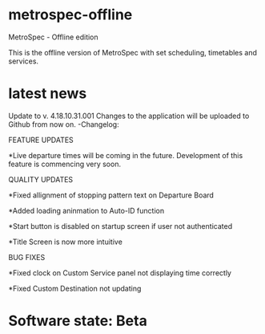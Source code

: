 # metrospec-offline
MetroSpec - Offline edition

This is the offline version of MetroSpec with set scheduling, timetables and services.

# latest news
Update to v. 4.18.10.31.001
Changes to the application will be uploaded to Github from now on.
-Changelog:

FEATURE UPDATES

*Live departure times will be coming in the future. Development of this feature is commencing very soon.

QUALITY UPDATES

*Fixed allignment of stopping pattern text on Departure Board

*Added loading aninmation to Auto-ID function

*Start button is disabled on startup screen if user not authenticated

*Title Screen is now more intuitive

BUG FIXES

*Fixed clock on Custom Service panel not displaying time correctly

*Fixed Custom Destination not updating

# Software state: Beta
